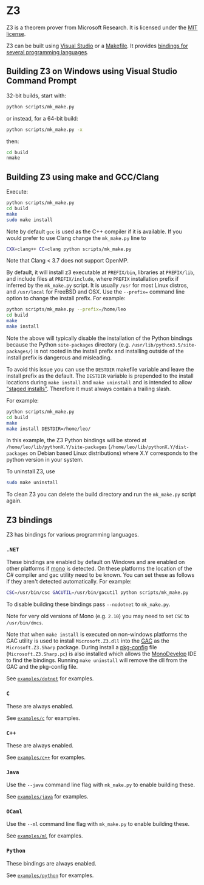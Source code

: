 # Z3

Z3 is a theorem prover from Microsoft Research. It is licensed
under the [MIT license](LICENSE.txt).

Z3 can be built using [Visual Studio][1] or a [Makefile][2]. It provides
[bindings for several programming languages][3].

[1]: #building-z3-on-windows-using-visual-studio-command-prompt
[2]: #building-z3-using-make-and-gccclang
[3]: #z3-bindings

## Building Z3 on Windows using Visual Studio Command Prompt

32-bit builds, start with:

```bash
python scripts/mk_make.py
```

or instead, for a 64-bit build:

```bash
python scripts/mk_make.py -x
```

then:

```bash
cd build
nmake
```

## Building Z3 using make and GCC/Clang

Execute:

```bash
python scripts/mk_make.py
cd build
make
sudo make install
```

Note by default ``gcc`` is used as the C++ compiler if it is available. If you
would prefer to use Clang change the ``mk_make.py`` line to

```bash
CXX=clang++ CC=clang python scripts/mk_make.py
```

Note that Clang < 3.7 does not support OpenMP.

By default, it will install z3 executable at ``PREFIX/bin``, libraries at
``PREFIX/lib``, and include files at ``PREFIX/include``, where ``PREFIX``
installation prefix if inferred by the ``mk_make.py`` script. It is usually
``/usr`` for most Linux distros, and ``/usr/local`` for FreeBSD and OSX. Use
the ``--prefix=`` command line option to change the install prefix. For example:

```bash
python scripts/mk_make.py --prefix=/home/leo
cd build
make
make install
```

Note the above will typically disable the installation of the Python bindings
because the Python ``site-packages``  directory (e.g.
``/usr/lib/python3.5/site-packages/``) is not rooted in the install prefix and
installing outside of the install prefix is dangerous and misleading.

To avoid this issue you can use the ``DESTDIR`` makefile variable and leave the
install prefix as the default. The ``DESTDIR`` variable is prepended to the
install locations during ``make install`` and ``make uninstall`` and is intended
to allow ["staged installs"](https://www.gnu.org/prep/standards/html_node/DESTDIR.html).
Therefore it must always contain a trailing slash.

For example:

```bash
python scripts/mk_make.py
cd build
make
make install DESTDIR=/home/leo/
```

In this example, the Z3 Python bindings will be stored at
``/home/leo/lib/pythonX.Y/site-packages``
(``/home/leo/lib/pythonX.Y/dist-packages`` on Debian based Linux
distributions) where X.Y corresponds to the python version in your system.

To uninstall Z3, use

```bash
sudo make uninstall
```

To clean Z3 you can delete the build directory and run the ``mk_make.py`` script again.

## Z3 bindings

Z3 has bindings for various programming languages.

### ``.NET``

These bindings are enabled by default on Windows and are enabled on other
platforms if [mono](http://www.mono-project.com/) is detected. On these
platforms the location of the C# compiler and gac utility need to be known. You
can set these as follows if they aren't detected automatically. For example:

```bash
CSC=/usr/bin/csc GACUTIL=/usr/bin/gacutil python scripts/mk_make.py
```

To disable building these bindings pass ``--nodotnet`` to ``mk_make.py``.

Note for very old versions of Mono (e.g. ``2.10``) you may need to set ``CSC``
to ``/usr/bin/dmcs``.

Note that when ``make install`` is executed on non-windows platforms the GAC
utility is used to install ``Microsoft.Z3.dll`` into the
[GAC](http://www.mono-project.com/docs/advanced/assemblies-and-the-gac/) as the
``Microsoft.Z3.Sharp`` package. During install a
[pkg-config](http://www.freedesktop.org/wiki/Software/pkg-config/) file
(``Microsoft.Z3.Sharp.pc``) is also installed which allows the
[MonoDevelop](http://www.monodevelop.com/) IDE to find the bindings. Running
``make uninstall`` will remove the dll from the GAC and the pkg-config file.

See [``examples/dotnet``](examples/dotnet) for examples.

### ``C``

These are always enabled.

See [``examples/c``](examples/c) for examples.

### ``C++``

These are always enabled.

See [``examples/c++``](examples/c++) for examples.

### ``Java``

Use the ``--java`` command line flag with ``mk_make.py`` to enable building these.

See [``examples/java``](examples/java) for examples.

### ``OCaml``

Use the ``--ml`` command line flag with ``mk_make.py`` to enable building these.

See [``examples/ml``](examples/ml) for examples.

### ``Python``

These bindings are always enabled.

See [``examples/python``](examples/python) for examples.
